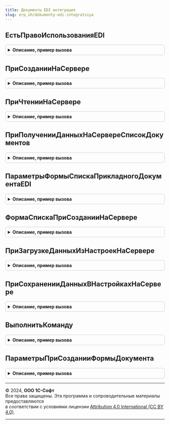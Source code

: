 ```yaml
---
title: Документы EDI интеграция
slug: erp_uh/dokumenty-edi-integratsiya
---
```



## ЕстьПравоИспользованияEDI
<details style="margin: 1em 0; padding: 0.5em; border: 1px solid #ccc; border-radius: 6px;">

<summary style="font-weight: bold; cursor: pointer;">Описание, пример вызова</summary>

```bsl

// Определяет право пользователя на использование сервиса EDI
//
// Возвращаемое значение:
//  Булево - Истина - в случае, если используется EDI и у пользователя достаточно прав для использования,
//           Ложь - в ином случае.
Функция ЕстьПравоИспользованияEDI() Экспорт
```

Пример вызова
```bsl
Результат = ДокументыEDIИнтеграция.ЕстьПравоИспользованияEDI() 
```
</details>

## ПриСозданииНаСервере
<details style="margin: 1em 0; padding: 0.5em; border: 1px solid #ccc; border-radius: 6px;">

<summary style="font-weight: bold; cursor: pointer;">Описание, пример вызова</summary>

```bsl

// Обработчик подключения функций сервиса EDI к форме документа
//
// Параметры:
// 	ПараметрыФормыДокумента - Структура - см. ДокументыEDIИнтеграция.ПараметрыПриСозданииФормыДокумента()
Процедура ПриСозданииНаСервере(ПараметрыФормыДокумента) Экспорт
```

Пример вызова
```bsl
ДокументыEDIИнтеграция.ПриСозданииНаСервере(ПараметрыФормыДокумента) 
```
</details>

## ПриЧтенииНаСервере
<details style="margin: 1em 0; padding: 0.5em; border: 1px solid #ccc; border-radius: 6px;">

<summary style="font-weight: bold; cursor: pointer;">Описание, пример вызова</summary>

```bsl

// Обработчик ПриЧтенииНаСервере формы документа, подключаемого к сервису EDI
//
// Параметры:
// 	ФормаДокумента - ФормаКлиентскогоПриложения - форма документа, подключаемого к сервису EDI
Процедура ПриЧтенииНаСервере(ФормаДокумента) Экспорт
```

Пример вызова
```bsl
ДокументыEDIИнтеграция.ПриЧтенииНаСервере(ФормаДокумента) 
```
</details>

## ПриПолученииДанныхНаСервереСписокДокументов
<details style="margin: 1em 0; padding: 0.5em; border: 1px solid #ccc; border-radius: 6px;">

<summary style="font-weight: bold; cursor: pointer;">Описание, пример вызова</summary>

```bsl

// Обработчик события ПриПолученииДанныхНаСервере в формах списков прикладных документов
//
// Параметры:
// 	ТипДокумента - ПеречислениеСсылка.ТипыДокументовEDI - тип документа.
// 	ИмяЭлемента  - Строка - содержит имя таблицы формы, из которой вызван обработчик события.
// 	Настройки    - НастройкиКомпоновкиДанных - содержит копию полных настроек динамического списка.
// 	Строки       - СтрокиДинамическогоСписка - коллекция содержит данные и оформление всех строк, получаемых в списке, кроме строк группировок
//
Процедура ПриПолученииДанныхНаСервереСписокДокументов(ТипДокумента, ИмяЭлемента, Настройки, Строки) Экспорт
```

Пример вызова
```bsl
ДокументыEDIИнтеграция.ПриПолученииДанныхНаСервереСписокДокументов(ТипДокумента, ИмяЭлемента, Настройки, Строки) 
```
</details>

## ПараметрыФормыСпискаПрикладногоДокументаEDI
<details style="margin: 1em 0; padding: 0.5em; border: 1px solid #ccc; border-radius: 6px;">

<summary style="font-weight: bold; cursor: pointer;">Описание, пример вызова</summary>

```bsl

// Конструктор параметров внедрения подсистемы EDI в форму списка прикладных документов
//
// Возвращаемое значение:
//   Структура - содержит:
//     * ИмяГруппыРазмещенияЭлементаПереходВСписокДокументыКЗагрузке - Строка - имя группы, в которой будет размещена декорация перехода в список документов к загрузке.
//     * ОтображатьПереходВСписокДокументыКЗагрузке                  - Булево - необходимость отображения перехода в список документов к загрузке.
//     * СостояниеEDIРазмещатьПередЭлементом                         - Строка - имя колонки списка, перед которой будет размещена колонка "Состояние EDI"
//     * ИмяПсевдонимаОсновнойТаблицы                                - Строка - имя псевдонима основной таблицы.
//     * ИмяГруппыРазмещенияЭлементаБыстрогоОтбора                   - Строка - имя группы, в которой будет размещен элемент быстрого отбора по состоянию EDI.
//     * ТипДокумента                                                - ПеречислениеСсылка.ТипыДокументовEDI - тип документа EDI, соответствующий документу списка.
//     * ИмяЭлементаФормыСписок                                      - Строка - имя элемента формы списка.
//     * ИмяРеквизитаСписок                                          - Строка - имя реквизита формы, в котором содержится динамический список.
//     * ИспользоватьОбменEDI                                        - Булево - признак использования EDI.
//
Функция ПараметрыФормыСпискаПрикладногоДокументаEDI() Экспорт
```

Пример вызова
```bsl
Результат = ДокументыEDIИнтеграция.ПараметрыФормыСпискаПрикладногоДокументаEDI() 
```
</details>

## ФормаСпискаПриСозданииНаСервере
<details style="margin: 1em 0; padding: 0.5em; border: 1px solid #ccc; border-radius: 6px;">

<summary style="font-weight: bold; cursor: pointer;">Описание, пример вызова</summary>

```bsl

// Выполняет внедрение подсистемы EDI при создании форм списков на сервере
//
// Параметры:
// 	Форма                 - ФормаКлиентскогоПриложения - форма, в которой возникло событие.
// 	Отказ                 - Булево                     - признак отказа от создания формы.
// 	СтандартнаяОбработка  - Булево                     - признак выполнения стандартной (системной) обработки события.
// 	ПараметрыИнтеграции   - Структура                  - см.ПараметрыФормыСпискаПрикладногоДокументаEDI
//
Процедура ФормаСпискаПриСозданииНаСервере(Форма, Отказ, СтандартнаяОбработка, ПараметрыИнтеграции) Экспорт
```

Пример вызова
```bsl
ДокументыEDIИнтеграция.ФормаСпискаПриСозданииНаСервере(Форма, Отказ, СтандартнаяОбработка, ПараметрыИнтеграции) 
```
</details>

## ПриЗагрузкеДанныхИзНастроекНаСервере
<details style="margin: 1em 0; padding: 0.5em; border: 1px solid #ccc; border-radius: 6px;">

<summary style="font-weight: bold; cursor: pointer;">Описание, пример вызова</summary>

```bsl

// Выполняет внедрение подсистемы EDI при загрузке данных из настроек на на сервере
//
// Параметры:
// 	Форма     - ФормаКлиентскогоПриложения - форма, в которой возникло событие.
// 	Настройки - Соответствие - загружаемые настройки.
//
Процедура ПриЗагрузкеДанныхИзНастроекНаСервере(Форма, Настройки) Экспорт
```

Пример вызова
```bsl
ДокументыEDIИнтеграция.ПриЗагрузкеДанныхИзНастроекНаСервере(Форма, Настройки) 
```
</details>

## ПриСохраненииДанныхВНастройкахНаСервере
<details style="margin: 1em 0; padding: 0.5em; border: 1px solid #ccc; border-radius: 6px;">

<summary style="font-weight: bold; cursor: pointer;">Описание, пример вызова</summary>

```bsl

//  Выполняет внедрение подсистемы EDI при сохранении данных в настройках на сервере
//
// Параметры:
// 	Форма     - ФормаКлиентскогоПриложения - форма, в которой возникло событие.
// 	Настройки - Соответствие - сохраняемые настройки.
//
Процедура ПриСохраненииДанныхВНастройкахНаСервере(Форма, Настройки) Экспорт
```

Пример вызова
```bsl
ДокументыEDIИнтеграция.ПриСохраненииДанныхВНастройкахНаСервере(Форма, Настройки) 
```
</details>

## ВыполнитьКоманду
<details style="margin: 1em 0; padding: 0.5em; border: 1px solid #ccc; border-radius: 6px;">

<summary style="font-weight: bold; cursor: pointer;">Описание, пример вызова</summary>

```bsl

// Обработчик выполнения подключаемой команды сервиса EDI на сервере.
//
// Параметры:
// 	ФормаДокумента          - ФормаКлиентскогоПриложения - форма документа, подключаемого к сервису EDI
// 	ИмяКоманды              - Строка                     - строковый идентификатор команды документа
// 	ДополнительныеПараметры - Структура                  - дополнительные параметры выполнения команды
Процедура ВыполнитьКоманду(ФормаДокумента, ИмяКоманды, ДополнительныеПараметры) Экспорт
```

Пример вызова
```bsl
ДокументыEDIИнтеграция.ВыполнитьКоманду(ФормаДокумента, ИмяКоманды, ДополнительныеПараметры) 
```
</details>

## ПараметрыПриСозданииФормыДокумента
<details style="margin: 1em 0; padding: 0.5em; border: 1px solid #ccc; border-radius: 6px;">

<summary style="font-weight: bold; cursor: pointer;">Описание, пример вызова</summary>

```bsl

// Конструктор параметров подключения формы к сервису EDI
//
// Возвращаемое значение:
//  Структура - Описание:
//    * ФормаДокумента        - ФормаКлиентскогоПриложения - подключаемая к сервису форма документа
//    * НастройкиФормы        - Структура                  - сведения о настройках формы:
//      * ИмяРеквизитаОрганизация - Строка - путь к данным реквизита организации документа
//      * ИмяРеквизитаКонтрагент  - Строка - путь к данным реквизита контрагента документа
//      * ИмяРеквизитаМенеджер    - Строка - путь к данным реквизита менеджера документа
//      * ИмяГруппыФормыПанельСостояния               - Строка - имя группы для размещения панели состоянияEDI
//      * ИмяГруппыФормыПанельПротоколаВзаимодействия - Строка - имя группы для размещения протокола взаимодействия EDI
//    * МестоРазмещенияКоманд - Строка - имя группы формы для расположения подключаемых команд
Функция ПараметрыПриСозданииФормыДокумента() Экспорт
```

Пример вызова
```bsl
Результат = ДокументыEDIИнтеграция.ПараметрыПриСозданииФормыДокумента() 
```
</details>

---

© 2024, **ООО 1С-Софт**  
Все права защищены. Эта программа и сопроводительные материалы предоставляются  
в соответствии с условиями лицензии [Attribution 4.0 International (CC BY 4.0)](https://creativecommons.org/licenses/by/4.0/legalcode).

---
